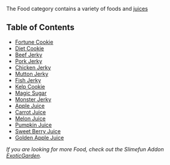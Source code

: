The Food category contains a variety of foods and [juices](https://github.com/Slimefun/Slimefun4/wiki/Juices)

## Table of Contents
* [Fortune Cookie](https://github.com/Slimefun/Slimefun4/wiki/Fortune-Cookie)
* [Diet Cookie](https://github.com/Slimefun/Slimefun4/wiki/Diet-Cookie)
* [Beef Jerky](https://github.com/Slimefun/Slimefun4/wiki/Meat-Jerky)
* [Pork Jerky](https://github.com/Slimefun/Slimefun4/wiki/Meat-Jerky)
* [Chicken Jerky](https://github.com/Slimefun/Slimefun4/wiki/Meat-Jerky)
* [Mutton Jerky](https://github.com/Slimefun/Slimefun4/wiki/Meat-Jerky)
* [Fish Jerky](https://github.com/Slimefun/Slimefun4/wiki/Meat-Jerky)
* [Kelp Cookie](https://github.com/Slimefun/Slimefun4/wiki/Kelp-Cookie)
* [Magic Sugar](https://github.com/Slimefun/Slimefun4/wiki/Magic-Sugar)
* [Monster Jerky](https://github.com/Slimefun/Slimefun4/wiki/Monster-Jerky)
* [Apple Juice](https://github.com/Slimefun/Slimefun4/wiki/Juices)
* [Carrot Juice](https://github.com/Slimefun/Slimefun4/wiki/Juices)
* [Melon Juice](https://github.com/Slimefun/Slimefun4/wiki/Juices)
* [Pumpkin Juice](https://github.com/Slimefun/Slimefun4/wiki/Juices)
* [Sweet Berry Juice](https://github.com/Slimefun/Slimefun4/wiki/Juices)
* [Golden Apple Juice](https://github.com/Slimefun/Slimefun4/wiki/Juices)

*If you are looking for more Food, check out the Slimefun Addon [ExoticGarden](https://github.com/Slimefun/Slimefun4/wiki/Addons#official-addons).*
